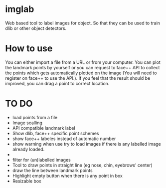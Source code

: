 # imglab
Web based tool to label images for object. So that they can be used to train dlib or other object detectors.


# How to use
You can either import a file from a URL or from your computer. You can plot the landmark points by yourself or you can request to face++ API to collect the points which gets automatically plotted on the image (You will need to register on face++ to use the API.). If you feel that the result should be improved, you can drag a point to correct location.



# TO DO
* load points from a file
* Image scalling
* API compatible landmark label
* Show dlib, face++ specific point schemes
* show face++ labeles instead of automatic number
* show warning when use try to load images if there is any labelled image already loaded.
* 
* filter for (un)labelled images
* Tool to draw points in straight line (eg nose, chin, eyebrows' center)
* draw the line between landmark points
* Highlight empty button when there is any point in box
* Resizable box